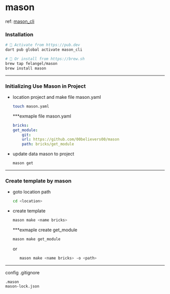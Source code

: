 # mason
ref: [mason_cli](https://pub.dev/packages/mason_cli)

### Installation

```sh
# 🎯 Activate from https://pub.dev
dart pub global activate mason_cli

# 🍺 Or install from https://brew.sh
brew tap felangel/mason
brew install mason
```
---------------
### Initializing Use Mason in Project

- location project and make file mason.yaml
    ```sh
    touch mason.yaml
    ```

    ***exmaple file mason.yaml
    ```.yaml
    bricks:
    get_module:
        git:
        url: https://github.com/00believers00/mason
        path: bricks/get_module
    ```

- update data mason to project 
    ```sh
    mason get
    ```
---------------
### Create template by mason 

- goto location path
    ```sh
    cd <location>   
    ```
- create template
    ```sh
    mason make <name bricks>
    ```
    ***exmaple create get_module
    ```sh
    mason make get_module
    ```
  or
   ```sh
      mason make <name bricks> -o <path>
   ```
---------------
config .gitignore
```
.mason
mason-lock.json
```
